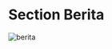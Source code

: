 # Section Berita
![berita](https://user-images.githubusercontent.com/67460437/99273862-2521b380-285c-11eb-8502-793ef4aa0e62.png)
